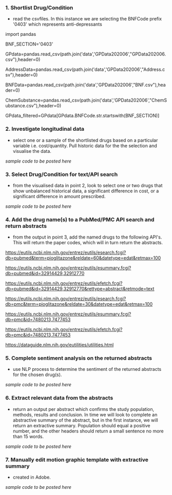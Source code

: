### 1. Shortlist Drug/Condition

- read the csvfiles.  In this instance we are selecting the BNFCode prefix '0403' which represents anti-depressants

import pandas

BNF_SECTION='0403'

GPdata=pandas.read_csv(path.join('data','GPData202006',"GPData202006.csv"),header=0)

AddressData=pandas.read_csv(path.join('data','GPData202006',"Address.csv"),header=0)

BNFData=pandas.read_csv(path.join('data','GPData202006',"BNF.csv"),header=0)

ChemSubstance=pandas.read_csv(path.join('data','GPData202006',"ChemSubstance.csv"),header=0)

GPdata_filtered=GPdata[GPdata.BNFCode.str.startswith(BNF_SECTION)]

### 2. Investigate longitudinal data

- select one or a sample of the shortlisted drugs based on a particular variable i.e. cost/quantity.  Pull historic data for the the selection and visualise the data.

_sample code to be posted here_

### 3. Select Drug/Condition for text/API search

- from the visualised data in point 2, look to select one or two drugs that show unbalanced historical data, a significant difference in cost, or a significant difference in amount prescribed.

_sample code to be posted here_

### 4. Add the drug name(s) to a PubMed/PMC API search and return abstracts

- from the output in point 3, add the named drugs to the following API's.  This will return the paper codes, which will in turn return the abstracts.

https://eutils.ncbi.nlm.nih.gov/entrez/eutils/esearch.fcgi?db=pubmed&term=pioglitazone&reldate=60&datetype=edat&retmax=100

https://eutils.ncbi.nlm.nih.gov/entrez/eutils/esummary.fcgi?db=pubmed&id=32914429,32912770

https://eutils.ncbi.nlm.nih.gov/entrez/eutils/efetch.fcgi?db=pubmed&id=32914429,32912770&rettype=abstract&retmode=text

https://eutils.ncbi.nlm.nih.gov/entrez/eutils/esearch.fcgi?db=pmc&term=pioglitazone&reldate=30&datetype=edat&retmax=100

https://eutils.ncbi.nlm.nih.gov/entrez/eutils/esummary.fcgi?db=pmc&id=7480213,7477453

https://eutils.ncbi.nlm.nih.gov/entrez/eutils/efetch.fcgi?db=pmc&id=7480213,7477453

https://dataguide.nlm.nih.gov/eutilities/utilities.html

### 5. Complete sentiment analysis on the returned abstracts

- use NLP process to determine the sentiment of the returned abstracts for the chosen drug(s).

_sample code to be posted here_

### 6. Extract relevant data from the abstracts

- return an output per abstract which confirms the study population, methods, results and conclusion.  In time we will look to complete an abstractive summary of the abstract, but in the first instance, we will return an extractive summary.  Population should equal a positive number, and the other headers should return a small sentence no more than 15 words.

_sample code to be posted here_

### 7. Manually edit motion graphic template with extractive summary

- created in Adobe.

_sample code to be posted here_
